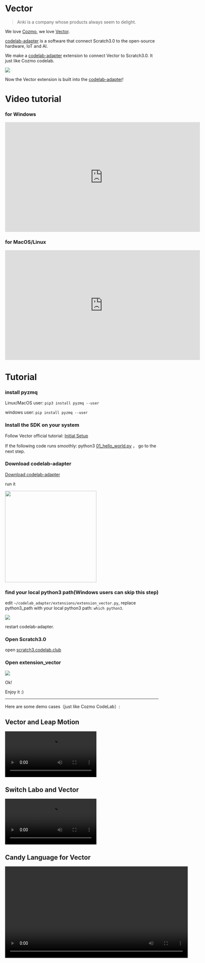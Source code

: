 # Vector
<!--Vector CodeLab-->
>  Anki is a company whose products always seem to delight. 

We love [Cozmo](https://www.anki.com/en-us/cozmo), we love [Vector](https://www.anki.com/en-us/vector).

[codelab-adapter](https://codelab-adapter-docs.codelab.club/) is a software that connect Scratch3.0 to the open-source hardware, IoT and AI.

We make a [codelab-adapter](https://codelab-adapter-docs.codelab.club/) extension to connect Vector to Scratch3.0. It just like Cozmo codelab. 

![](http://wwj-fig-bed.just4fun.site/scratch3-vector_2b21057e.png)

Now the Vector extension is built into the [codelab-adapter](https://codelab-adapter-docs.codelab.club/)!


# Video tutorial
### for Windows
<iframe width="640" height="360" src="https://www.youtube.com/embed/PmF10SKTnvk" frameborder="0" allow="accelerometer; autoplay; encrypted-media; gyroscope; picture-in-picture" allowfullscreen></iframe>

### for MacOS/Linux

<iframe width="640" height="360" src="https://www.youtube.com/embed/4CVV8LMc9Oc" frameborder="0" allow="accelerometer; autoplay; encrypted-media; gyroscope; picture-in-picture" allowfullscreen></iframe>

# Tutorial

### install pyzmq
Linux/MacOS user:  `pip3 install pyzmq --user`

windows user: `pip install pyzmq --user`

### Install the SDK on your system
Follow Vector official tutorial:  [Initial Setup](https://developer.anki.com/vector/docs/initial.html)

If the following code runs smoothly: python3 [01_hello_world.py](https://github.com/anki/vector-python-sdk/blob/master/examples/tutorials/01_hello_world.py) ， go to the next step.

###  Download  codelab-adapter
<a href="https://codelab-adapter-docs.codelab.club/user_guide/install/">Download  codelab-adapter</a>

run it

<img width=300 src="http://wwj-fig-bed.just4fun.site/scratch-adapter_5f5e6f20.png"/>

### find your local python3 path(Windows users can skip this step)
edit `~/codelab_adapter/extensions/extension_vector.py`, replace python3_path with your local python3 path: `which python3`.

![](http://wwj-fig-bed.just4fun.site/scratch-python3-path_37d6feee.png)

restart codelab-adapter.

### Open Scratch3.0
open [scratch3.codelab.club](https://scratch3.codelab.club/)

### Open extension_vector
![](http://wwj-fig-bed.just4fun.site/scratch3-vector_3dd2cf42.png)

Ok!

Enjoy it :)

---

Here are some demo cases（just like Cozmo CodeLab）:

##  Vector and Leap Motion
<video width=300px src="http://scratch3-files.just4fun.site/vector_leapmotion.mp4" controls="controls"></video>


## Switch Labo and Vector
<video width=300px src="http://scratch3-files.just4fun.site/vector_labo.mp4" controls="controls"></video>

## Candy Language for Vector
<video width=600px src="http://scratch3-files.just4fun.site/candy_vector.mp4" controls="controls"></video>


